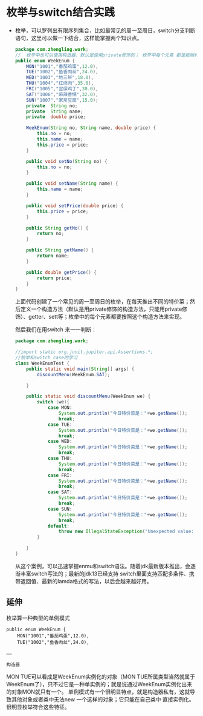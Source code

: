# 枚举与switch结合实践

- 枚举，可以罗列出有限序列集合，比如最常见的周一至周日，switch分支判断语句，这里可以做一下结合，这样能掌握两个知识点。

  ```java
  package com.zhengling.work;
  //  枚举中也可以使用构造器，默认是使用private修饰的； 枚举中每个元素 都是按照构造器（格式）生成的对象；
  public enum WeekEnum {
      MON("1001","番茄鸡蛋",12.0),
      TUE("1002","鱼香肉丝",24.0),
      WED("1003","地三鲜",18.0),
      THU("1004","红烧肉",35.0),
      FRI("1005","宫保鸡丁",30.0),
      SAT("1006","麻辣香锅",32.0),
      SUN("1007","家常豆腐",15.0);
      private  String no;
      private  String name;
      private  double price;
  
      WeekEnum(String no, String name, double price) {
          this.no = no;
          this.name = name;
          this.price = price;
      }
  
      public void setNo(String no) {
          this.no = no;
      }
  
      public void setName(String name) {
          this.name = name;
      }
  
      public void setPrice(double price) {
          this.price = price;
      }
  
      public String getNo() {
          return no;
      }
  
      public String getName() {
          return name;
      }
  
      public double getPrice() {
          return price;
      }
  }
  ```

  上面代码创建了一个常见的周一至周日的枚举，在每天推出不同的特价菜；然后定义一个构造方法（默认是用private修饰的构造方法，只能用private修饰）、getter、sett等；枚举中的每个元素都要按照这个构造方法来实现。

  然后我们在用switch 来一一判断：

  ```java
  package com.zhengling.work;
  
  //import static org.junit.jupiter.api.Assertions.*;
  //枚举和switch case的学习
  class WeekEnumTest {
      public static void main(String[] args) {
          discountMenu(WeekEnum.SAT);
  
      }
  
      public static void discountMenu(WeekEnum we) {
          switch (we){
              case MON:
                  System.out.println("今日特价菜是："+we.getName());
                  break;
              case TUE:
                  System.out.println("今日特价菜是："+we.getName());
                  break;
              case WED:
                  System.out.println("今日特价菜是："+we.getName());
                  break;
              case THU:
                  System.out.println("今日特价菜是："+we.getName());
                  break;
              case FRI:
                  System.out.println("今日特价菜是："+we.getName());
                  break;
              case SAT:
                  System.out.println("今日特价菜是："+we.getName());
                  break;
              case SUN:
                  System.out.println("今日特价菜是："+we.getName());
                  break;
              default:
                  throw new IllegalStateException("Unexpected value: " + we);
          }
  
      }
  }
  ```

  从这个案例，可以迅速掌握enmu和switch语法。随着jdk最新版本推出，会逐渐丰富switch写法的；最新的jdk13已经支持 switch里面支持匹配多条件、携带返回值、最新的lamda格式的写法，以后会越来越好用。

## 延伸

枚举算一种典型的单例模式

```
public enum WeekEnum {
    MON("1001","番茄鸡蛋",12.0),
    TUE("1002","鱼香肉丝",24.0),

……

构造器
```

MON TUE可以看成是WeekEnum实例化的对象（MON TUE所属类型当然就属于WeekEnum了），只不过它是一种单实例的；就是说通过WeekEnum实例化出来的对象MON就只有一个。 单例模式有一个很明显特点，就是构造器私有，这就导致其他对象或者类中无法new 一个这样的对象；它只能在自己类中 直接实例化。很明显枚举符合这些特征。